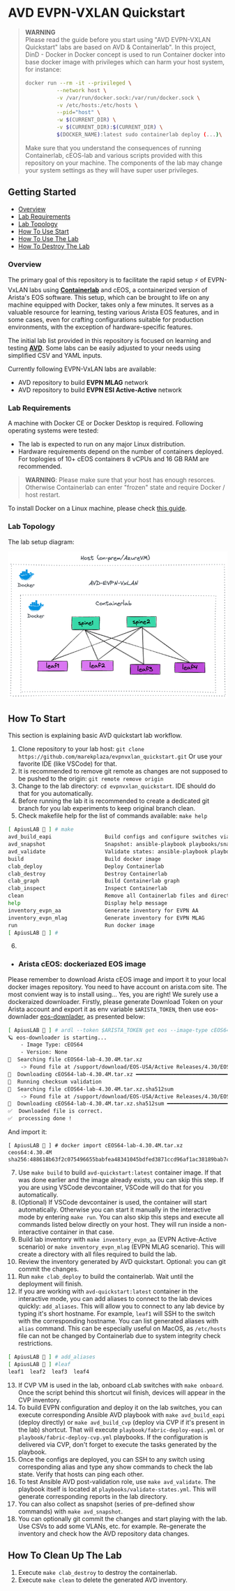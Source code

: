 # AVD EVPN-VXLAN Quickstart

> **WARNING**  
> Please read the guide before you start using "AVD EVPN-VXLAN Quickstart" labs are based on AVD & Containerlab". In this project, DinD - Docker in Docker concept is used to run Container docker into base docker image with privileges which can harm your host system, for instance:
>```bash
>docker run --rm -it --privileged \
>			--network host \
>			-v /var/run/docker.sock:/var/run/docker.sock \
>			-v /etc/hosts:/etc/hosts \
>			--pid="host" \
>			-w $(CURRENT_DIR) \
>			-v $(CURRENT_DIR):$(CURRENT_DIR) \
>			$(DOCKER_NAME):latest sudo containerlab deploy (...)\
>```
> Make sure that you understand the consequences of running Containerlab, cEOS-lab and various scripts provided with this repository on your machine. The components of the lab may change your system settings as they will have super user privileges. 

## Getting Started

  - [Overview](#overview)
  - [Lab Requirements](#lab-requirements)
  - [Lab Topology](#lab-topology)
  - [How To Use Start](#how-to-start)
  - [How To Use The Lab](#how-to-use-the-lab)
  - [How To Destroy The Lab](#how-to-destroy-the-lab)

### Overview

The primary goal of this repository is to facilitate the rapid setup ⚡ of EVPN-VxLAN labs using **[Containerlab](https://containerlab.srlinux.dev/)** and cEOS, a containerized version of Arista's EOS software. This setup, which can be brought to life on any machine equipped with Docker, takes only a few minutes.  It serves as a valuable resource for learning, testing various Arista EOS features, and in some cases, even for crafting configurations suitable for production environments, with the exception of hardware-specific features.

The initial lab list provided in this repository is focused on learning and testing **[AVD](https://avd.sh/en/latest/)**.
Some labs can be easily adjusted to your needs using simplified CSV and YAML inputs.

Currently following EVPN-VxLAN labs are available:

- AVD repository to build **EVPN MLAG** network
- AVD repository to build **EVPN ESI Active-Active** network

### Lab Requirements

A machine with Docker CE or Docker Desktop is required.
Following operating systems were tested:

 - The lab is expected to run on any major Linux distribution.
 - Hardware requirements depend on the number of containers deployed. For toplogies  of 10+ cEOS containers 8 vCPUs and 16 GB RAM are recommended.

> **WARNING**: Please make sure that your host has enough resorces. Otherwise Containerlab can enter "frozen" state and require Docker / host restart.

To install Docker on a Linux machine, please check [this guide](https://docs.docker.com/engine/install).


### Lab Topology
The lab setup diagram:

![lab diagram1](media/lab_topology.excalidraw.png)


## How To Start

This section is explaining basic AVD quickstart lab workflow.

1. Clone repository to your lab host: `git clone https://github.com/marekplaza/evpnvxlan_quickstart.git` Or use your favorite IDE (like VSCode) for that.
2. It is recommended to remove git remote as changes are not supposed to be pushed to the origin: `git remote remove origin`
3. Change to the lab directory: `cd evpnvxlan_quickstart`. IDE should do that for you automatically.
4. Before running the lab it is recommended to create a dedicated git branch for you lab experiments to keep original branch clean.
5. Check makefile help for the list of commands available: `make help`

```bash
[ ApiusLAB 🧪 ] # make
avd_build_eapi                 Build configs and configure switches via eAPI: ansible-playbook playbooks/fabric-deploy-eapi.yml 
avd_snapshot                   Snapshot: ansible-playbook playbooks/snapshot.yml
avd_validate                   Validate states: ansible-playbook playbooks/validate-states.yml
build                          Build docker image
clab_deploy                    Deploy Containerlab
clab_destroy                   Destroy Containerlab
clab_graph                     Build Containerlab graph
clab_inspect                   Inspect Containerlab
clean                          Remove all Containerlab files and directories
help                           Display help message
inventory_evpn_aa              Generate inventory for EVPN AA
inventory_evpn_mlag            Generate inventory for EVPN MLAG
run                            Run docker image
[ ApiusLAB 🧪 ] # 
```

6. 


 - ### Arista cEOS: dockeriazed EOS image

Please remember to download Arista cEOS image and import it to your local docker images repository. You need to have account on arista.com site. The most convient way is to install using... Yes, you are right! We surely use a dockeraized downloader. Firstly, please generate Download Token on your Arista account and export it as env variable `$ARISTA_TOKEN`, then use eos-downlader [eos-downlader](https://github.com/titom73/eos-downloader), as presented below:

```bash
[ ApiusLAB 🧪 ] # ardl --token $ARISTA_TOKEN get eos --image-type cEOS64 --release-type M --latest --log-level debug --output ./
🪐 eos-downloader is starting...
    - Image Type: cEOS64
    - Version: None
🔎  Searching file cEOS64-lab-4.30.4M.tar.xz
    -> Found file at /support/download/EOS-USA/Active Releases/4.30/EOS-4.30.4M/cEOS-lab/cEOS64-lab-4.30.4M.tar.xz
💾  Downloading cEOS64-lab-4.30.4M.tar.xz ━━━━━━━━━━━━━━━━━━━━━━━━━━━━━━━━━━━━━━━━━━━━━━━━━━━━━━━━━━━━━━━━━━━━━━━━━━━━━━━━━━━━━━━━━━━━━━━━━━━━━━━━━━━━━━━━━━━━━━━━━━━ 100.0% • 11.6 MB/s • 571.8/571.8 MB • 0:00:42 •
🚀  Running checksum validation
🔎  Searching file cEOS64-lab-4.30.4M.tar.xz.sha512sum
    -> Found file at /support/download/EOS-USA/Active Releases/4.30/EOS-4.30.4M/cEOS-lab/cEOS64-lab-4.30.4M.tar.xz.sha512sum
💾  Downloading cEOS64-lab-4.30.4M.tar.xz.sha512sum ━━━━━━━━━━━━━━━━━━━━━━━━━━━━━━━━━━━━━━━━━━━━━━━━━━━━━━━━━━━━━━━━━━━━━━━━━━━━━━━━━━━━━━━━━━━━━━━━━━━━━━━━━━━━━━━━━━━━━━━━━━ 100.0% • ? • 155/155 bytes • 0:00:00 •
✅  Downloaded file is correct.
✅  processing done !
```

And import it:

```
[ ApiusLAB 🧪 ] # docker import cEOS64-lab-4.30.4M.tar.xz ceos64:4.30.4M
sha256:488618b63f2c075496655babfea48341045bdfed3871ccd96af1ac38189bab7c
```


7. Use `make build` to build `avd-quickstart:latest` container image. If that was done earlier and the image already exists, you can skip this step. If you are using VSCode devcontainer, VSCode will do that for you automatically.
8. (Optional) If VSCode devcontainer is used, the container will start automatically. Otherwise you can start it manually in the interactive mode by entering `make run`. You can also skip this steps and execute all commands listed below directly on your host. They will run inside a non-interactive container in that case.
9. Build lab inventory with `make inventory_evpn_aa` (EVPN Active-Active scenario) or `make inventory_evpn_mlag` (EVPN MLAG scenario). This will create a directory with all files required to build the lab.
10. Review the inventory generated by AVD quickstart. Optional: you can git commit the changes.
11. Run `make clab_deploy` to build the containerlab. Wait until the deployment will finish.
12. If you are working with `avd-quickstart:latest` container in the interactive mode, you can add aliases to connect to the lab devices quickly: `add_aliases`. This will allow you to connect to any lab device by typing it's short hostname. For example, `leaf1` will SSH to the switch with the corresponding hostname. You can list generated aliases with `alias` command. This can be especially useful on MacOS, as `/etc/hosts` file can not be changed by Containerlab due to system integrity check restrictions.

```bash
[ ApiusLAB 🧪 ] # add_aliases 
[ ApiusLAB 🧪 ] #leaf
leaf1  leaf2  leaf3  leaf4
```

13. If CVP VM is used in the lab, onboard cLab switches with `make onboard`. Once the script behind this shortcut wil finish, devices will appear in the CVP inventory.
14. To build EVPN configuration and deploy it on the lab switches, you can execute corresponding Ansible AVD playbook with `make avd_build_eapi` (deploy directly) or `make avd_build_cvp` (deploy via CVP if it's present in the lab) shortcut. That will execute `playbook/fabric-deploy-eapi.yml` or `playbook/fabric-deploy-cvp.yml` playbooks. If the configuration is delivered via CVP, don't forget to execute the tasks generated by the playbook.
15. Once the configs are deployed, you can SSH to any switch using corresponding alias and type any show commands to check the lab state. Verify that hosts can ping each other.
16. To test Ansible AVD post-validation role, use `make avd_validate`. The playbook itself is located at `playbooks/validate-states.yml`. This will generate corresponding reports in the lab directory.
17. You can also collect as snapshot (series of pre-defined show commands) with `make avd_snapshot`.
18. You can optionally git commit the changes and start playing with the lab. Use CSVs to add some VLANs, etc. for example. Re-generate the inventory and check how the AVD repository data changes.

## How To Clean Up The Lab

1. Execute `make clab_destroy` to destroy the containerlab.
2. Execute `make clean` to delete the generated AVD inventory.

